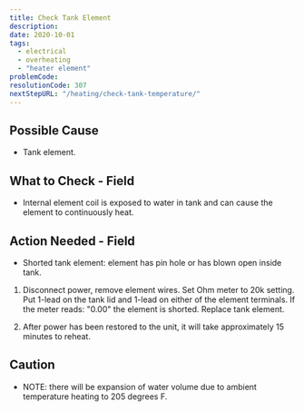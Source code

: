 ```yaml
---
title: Check Tank Element
description:
date: 2020-10-01
tags:
  - electrical
  - overheating
  - "heater element"
problemCode:
resolutionCode: 307
nextStepURL: "/heating/check-tank-temperature/"
---
```

## Possible Cause

- Tank element.

## What to Check - Field

- Internal element coil is exposed to water in tank and can cause the element to continuously heat.

## Action Needed - Field

- Shorted tank element: element has pin hole or has blown open inside tank.

1) Disconnect power, remove element wires. Set Ohm meter to 20k setting. Put 1-lead on the tank lid and 1-lead on either of the element terminals. If the meter reads: "0.00" the element is shorted. Replace tank element.

2) After power has been restored to the unit, it will take approximately 15 minutes to reheat.

## Caution

- NOTE: there will be expansion of water volume due to ambient temperature heating to 205 degrees F.
